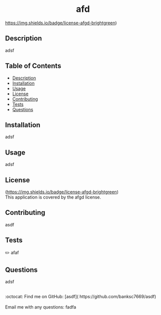 
<h1 align="center">afd </h1>

https://img.shields.io/badge/license-afgd-brightgreen)<br />

## Description
adsf

## Table of Contents
- [Description](#description)
- [Installation](#installation)
- [Usage](#usage)
- [License](#license)
- [Contributing](#contributing)
- [Tests](#tests)
- [Questions](#questions)

## Installation
adsf

## Usage
adsf

## License
(https://img.shields.io/badge/license-afgd-brightgreen)
<br />
This application is covered by the afgd license. 

## Contributing
asdf

## Tests
✏️ afaf

## Questions
adsf<br />

<br />
:octocat: Find me on GitHub: [asdf]( https://github.com/banksc7669/asdf)<br />
<br />
Email me with any questions: fadfa<br /><br />

